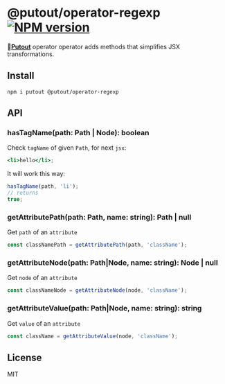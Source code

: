 # @putout/operator-regexp [![NPM version][NPMIMGURL]][NPMURL]

[NPMIMGURL]: https://img.shields.io/npm/v/@putout/operator-regexp.svg?style=flat&longCache=true
[NPMURL]: https://npmjs.org/package/@putout/operator-regexp "npm"

🐊[**Putout**](https://github.com/coderaiser/putout) operator operator adds methods that simplifies JSX transformations.

## Install

```
npm i putout @putout/operator-regexp
```

## API

### hasTagName(path: Path | Node): boolean

Check `tagName` of given `Path`, for next `jsx`:

```jsx
<li>hello</li>;
```

It will work this way:

```js
hasTagName(path, 'li');
// returns
true;
```

### getAttributePath(path: Path, name: string): Path | null

Get `path` of an `attribute`

```js
const classNamePath = getAttributePath(path, 'className');
```

### getAttributeNode(path: Path|Node, name: string): Node | null

Get `node` of an `attribute`

```js
const classNameNode = getAttributeNode(node, 'className');
```

### getAttributeValue(path: Path|Node, name: string): string

Get `value` of an `attribute`

```js
const className = getAttributeValue(node, 'className');
```

## License

MIT
